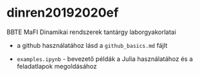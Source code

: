 # dinren20192020ef
BBTE MaFI Dinamikai rendszerek tantárgy laborgyakorlatai

* a github használatához lásd a `github_basics.md` fájlt

* `examples.ipynb` - bevezető példák a Julia használatához és a feladatlapok megoldásához


